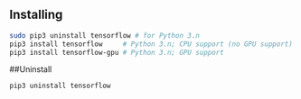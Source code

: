 ## Installing

```bash 
sudo pip3 uninstall tensorflow # for Python 3.n
pip3 install tensorflow     # Python 3.n; CPU support (no GPU support)
pip3 install tensorflow-gpu # Python 3.n; GPU support 
```

##Uninstall 
```bash
pip3 uninstall tensorflow 
```